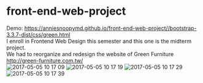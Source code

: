 # front-end-web-project 
Demo: https://anniesnoopymd.github.io/front-end-web-project//bootstrap-3.3.7-dist/css/green.html<br>
I enroll in Frontend Web Design this semester and this one is the midterm project.<br>
We had to reorganize and redesign the website of Green Furniture http://green-furniture.com.tw/<br>
![2017-05-05 10 17 09](https://cloud.githubusercontent.com/assets/22999436/25749455/30993942-31e1-11e7-9a00-3347497cd12d.png)
![2017-05-05 10 17 19](https://cloud.githubusercontent.com/assets/22999436/25749456/309a3108-31e1-11e7-9946-4964ef35db69.png)
![2017-05-05 10 17 29](https://cloud.githubusercontent.com/assets/22999436/25749457/309a6a24-31e1-11e7-8886-5bfc9081a706.png)
![2017-05-05 10 17 39](https://cloud.githubusercontent.com/assets/22999436/25749458/309bce32-31e1-11e7-8837-7f93f34b4f50.png)
